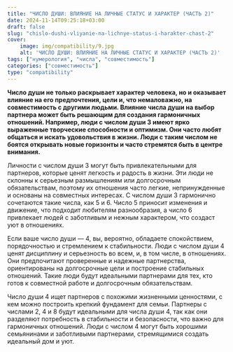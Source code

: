 ```yaml
---
title: "ЧИСЛО ДУШИ: ВЛИЯНИЕ НА ЛИЧНЫЕ СТАТУС И ХАРАКТЕР (ЧАСТЬ 2)"
date: 2024-11-14T09:25:18+03:00
draft: false
slug: "chislo-dushi-vliyanie-na-lichnye-status-i-harakter-chast-2"
cover:
    image: img/compatibility/9.jpg
    alt: 'ЧИСЛО ДУШИ: ВЛИЯНИЕ НА ЛИЧНЫЕ СТАТУС И ХАРАКТЕР (ЧАСТЬ 2)'
tags: ["нумерология", "числа", "совместимость"]
categories: ["совместимость"]
type: "compatibility"
---
```


**Число души не только раскрывает характер человека, но и оказывает влияние на его предпочтения, цели и, что немаловажно, на совместимость с другими людьми. Влияние числа души на выбор партнера может быть решающим для создания гармоничных отношений. Например, люди с числом души 3 имеют ярко выраженные творческие способности и оптимизм. Они часто любят общаться и искать удовольствия в жизни. Люди с таким числом не боятся открывать новые горизонты и часто стремятся быть в центре внимания.**

Личности с числом души 3 могут быть привлекательными для партнеров, которые ценят легкость и радость в жизни. Эти люди не склонны к серьезным размышлениям или долгосрочным обязательствам, поэтому их отношения часто легкие, непринужденные и основаны на совместных интересах. С числом души 3 гармонично сочетаются такие числа, как 5 и 6. Число 5 приносит изменения и движение, что подходит любителям разнообразия, а число 6 привлекает людей с заботливым и нежным характером, что создаст уют в отношениях.

Если ваше число души — 4, вы, вероятно, обладаете спокойствием, порядочностью и стремлением к стабильности. Люди с числом души 4 ценят дисциплину и серьезность во всем, и, в том числе, в отношениях. Они предпочитают проверенные и надежные партнерства, ориентированы на долгосрочные цели и построение стабильных отношений. Такие люди будут идеальными партнерами для тех, кто готов к совместной работе и долгосрочным обязательствам.

Число души 4 ищет партнеров с похожими жизненными ценностями, с кем можно построить крепкий фундамент для семьи. Партнеры с числами 2, 4 и 8 будут идеальными для числа души 4, так как они разделяют потребность в стабильности и безопасности, что важно для гармоничных отношений. Люди с числом 4 могут быть хорошими семьянинами и заботливыми партнерами, стремящимися создать идеальный дом и уют.
